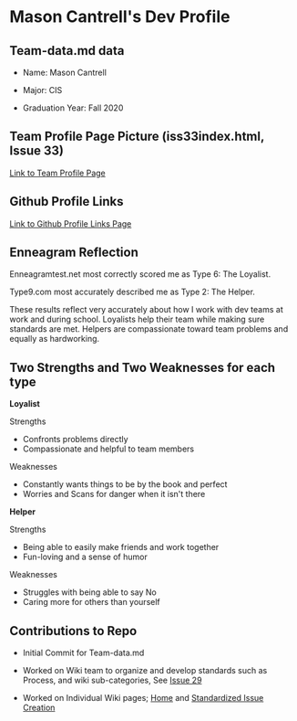 # Mason Cantrell's Dev Profile

## Team-data.md data
- Name: Mason Cantrell

- Major: CIS

- Graduation Year: Fall 2020

## Team Profile Page Picture (iss33index.html, Issue 33)

[Link to Team Profile Page](https://barrycumbie.github.io/una-capstone-devops/iss33index.html)

## Github Profile Links

[Link to Github Profile Links Page](https://delilahhowell.github.io/iss31/)

## Enneagram Reflection

Enneagramtest.net most correctly scored me as Type 6: The Loyalist.

Type9.com most accurately described me as Type 2: The Helper.

These results reflect very accurately about how I work with dev teams at work and 
during school. Loyalists help their team while making sure standards 
are met. Helpers are compassionate toward team problems and equally as hardworking. 

## Two Strengths and Two Weaknesses for each type

**Loyalist**

Strengths

- Confronts problems directly
- Compassionate and helpful to team members

Weaknesses

- Constantly wants things to be by the book and perfect
- Worries and Scans for danger when it isn't there

**Helper**

Strengths

- Being able to easily make friends and work together
- Fun-loving and a sense of humor

Weaknesses

- Struggles with being able to say No
- Caring more for others than yourself

## Contributions to Repo

- Initial Commit for Team-data.md

- Worked on Wiki team to organize and develop standards such as Process, and wiki sub-categories, 
See [Issue 29](https://github.com/barrycumbie/una-capstone-devops/issues/29)

- Worked on Individual Wiki pages; [Home](https://github.com/barrycumbie/una-capstone-devops/wiki)
and [Standardized Issue Creation](https://github.com/barrycumbie/una-capstone-devops/wiki/Standardized-Issue-Creation)
